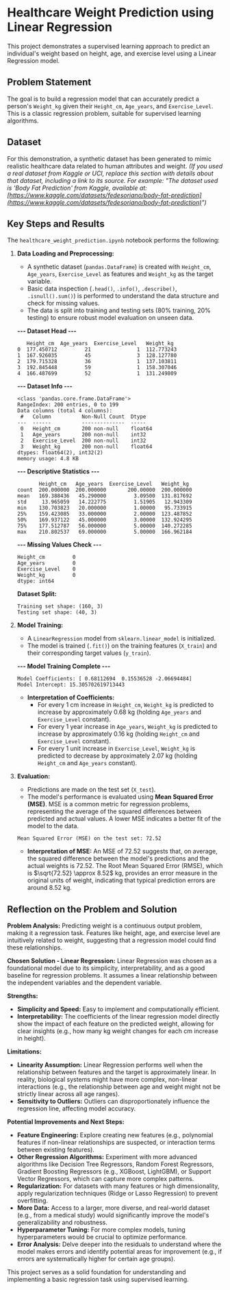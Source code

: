 # Healthcare Weight Prediction using Linear Regression

This project demonstrates a supervised learning approach to predict an individual's weight based on height, age, and exercise level using a Linear Regression model.

## Problem Statement

The goal is to build a regression model that can accurately predict a person's `Weight_kg` given their `Height_cm`, `Age_years`, and `Exercise_Level`. This is a classic regression problem, suitable for supervised learning algorithms.

## Dataset

For this demonstration, a synthetic dataset has been generated to mimic realistic healthcare data related to human attributes and weight.
*(If you used a real dataset from Kaggle or UCI, replace this section with details about that dataset, including a link to its source. For example: "The dataset used is 'Body Fat Prediction' from Kaggle, available at: [https://www.kaggle.com/datasets/fedesoriano/body-fat-prediction](https://www.kaggle.com/datasets/fedesoriano/body-fat-prediction)")*

## Key Steps and Results

The `healthcare_weight_prediction.ipynb` notebook performs the following:

1.  **Data Loading and Preprocessing:**
    * A synthetic dataset (`pandas.DataFrame`) is created with `Height_cm`, `Age_years`, `Exercise_Level` as features and `Weight_kg` as the target variable.
    * Basic data inspection (`.head()`, `.info()`, `.describe()`, `.isnull().sum()`) is performed to understand the data structure and check for missing values.
    * The data is split into training and testing sets (80% training, 20% testing) to ensure robust model evaluation on unseen data.

    **--- Dataset Head ---**
    ```
       Height_cm  Age_years  Exercise_Level   Weight_kg
    0  177.450712         21               1  112.773243
    1  167.926035         45               3  128.127780
    2  179.715328         36               1  137.103811
    3  192.845448         59               1  158.307046
    4  166.487699         52               1  131.249809
    ```

    **--- Dataset Info ---**
    ```
    <class 'pandas.core.frame.DataFrame'>
    RangeIndex: 200 entries, 0 to 199
    Data columns (total 4 columns):
     #   Column          Non-Null Count  Dtype
    ---  ------          --------------  -----
     0   Height_cm       200 non-null    float64
     1   Age_years       200 non-null    int32
     2   Exercise_Level  200 non-null    int32
     3   Weight_kg       200 non-null    float64
    dtypes: float64(2), int32(2)
    memory usage: 4.8 KB
    ```

    **--- Descriptive Statistics ---**
    ```
           Height_cm   Age_years  Exercise_Level   Weight_kg
    count  200.000000  200.000000       200.00000  200.000000
    mean   169.388436   45.290000         3.09500  131.817692
    std     13.965059   14.222775         1.51905   12.943309
    min    130.703823   20.000000         1.00000   95.733915
    25%    159.423085   33.000000         2.00000  123.487852
    50%    169.937122   45.000000         3.00000  132.924295
    75%    177.512787   56.000000         5.00000  140.272285
    max    210.802537   69.000000         5.00000  166.962184
    ```

    **--- Missing Values Check ---**
    ```
    Height_cm         0
    Age_years         0
    Exercise_Level    0
    Weight_kg         0
    dtype: int64
    ```

    **Dataset Split:**
    ```
    Training set shape: (160, 3)
    Testing set shape: (40, 3)
    ```

2.  **Model Training:**
    * A `LinearRegression` model from `sklearn.linear_model` is initialized.
    * The model is trained (`.fit()`) on the training features (`X_train`) and their corresponding target values (`y_train`).

    **--- Model Training Complete ---**
    ```
    Model Coefficients: [ 0.68112694  0.15536528 -2.06694484]
    Model Intercept: 15.305702619713443
    ```
    * **Interpretation of Coefficients:**
        * For every 1 cm increase in `Height_cm`, `Weight_kg` is predicted to increase by approximately 0.68 kg (holding `Age_years` and `Exercise_Level` constant).
        * For every 1 year increase in `Age_years`, `Weight_kg` is predicted to increase by approximately 0.16 kg (holding `Height_cm` and `Exercise_Level` constant).
        * For every 1 unit increase in `Exercise_Level`, `Weight_kg` is predicted to decrease by approximately 2.07 kg (holding `Height_cm` and `Age_years` constant).

3.  **Evaluation:**
    * Predictions are made on the test set (`X_test`).
    * The model's performance is evaluated using **Mean Squared Error (MSE)**. MSE is a common metric for regression problems, representing the average of the squared differences between predicted and actual values. A lower MSE indicates a better fit of the model to the data.

    ```
    Mean Squared Error (MSE) on the test set: 72.52
    ```
    * **Interpretation of MSE:** An MSE of 72.52 suggests that, on average, the squared difference between the model's predictions and the actual weights is 72.52. The Root Mean Squared Error (RMSE), which is $\sqrt{72.52} \approx 8.52$ kg, provides an error measure in the original units of weight, indicating that typical prediction errors are around 8.52 kg.

## Reflection on the Problem and Solution

**Problem Analysis:**
Predicting weight is a continuous output problem, making it a regression task. Features like height, age, and exercise level are intuitively related to weight, suggesting that a regression model could find these relationships.

**Chosen Solution - Linear Regression:**
Linear Regression was chosen as a foundational model due to its simplicity, interpretability, and as a good baseline for regression problems. It assumes a linear relationship between the independent variables and the dependent variable.

**Strengths:**
* **Simplicity and Speed:** Easy to implement and computationally efficient.
* **Interpretability:** The coefficients of the linear regression model directly show the impact of each feature on the predicted weight, allowing for clear insights (e.g., how many kg weight changes for each cm increase in height).

**Limitations:**
* **Linearity Assumption:** Linear Regression performs well when the relationship between features and the target is approximately linear. In reality, biological systems might have more complex, non-linear interactions (e.g., the relationship between age and weight might not be strictly linear across all age ranges).
* **Sensitivity to Outliers:** Outliers can disproportionately influence the regression line, affecting model accuracy.

**Potential Improvements and Next Steps:**
* **Feature Engineering:** Explore creating new features (e.g., polynomial features if non-linear relationships are suspected, or interaction terms between existing features).
* **Other Regression Algorithms:** Experiment with more advanced algorithms like Decision Tree Regressors, Random Forest Regressors, Gradient Boosting Regressors (e.g., XGBoost, LightGBM), or Support Vector Regressors, which can capture more complex patterns.
* **Regularization:** For datasets with many features or high dimensionality, apply regularization techniques (Ridge or Lasso Regression) to prevent overfitting.
* **More Data:** Access to a larger, more diverse, and real-world dataset (e.g., from a medical study) would significantly improve the model's generalizability and robustness.
* **Hyperparameter Tuning:** For more complex models, tuning hyperparameters would be crucial to optimize performance.
* **Error Analysis:** Delve deeper into the residuals to understand where the model makes errors and identify potential areas for improvement (e.g., if errors are systematically higher for certain age groups).

This project serves as a solid foundation for understanding and implementing a basic regression task using supervised learning.
